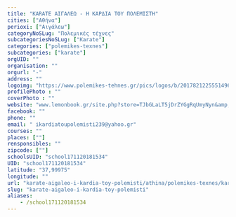 ```yaml
---
title: "KARATE ΑΙΓΑΛΕΩ - Η ΚΑΡΔΙΑ ΤΟΥ ΠΟΛΕΜΙΣΤΗ"
cities: ["Αθήνα"]
perioxi: ["Αιγάλεω"]
categoryNoSLug: "Πολεμικές τέχνες"
subcategoriesNoSLug: ["Karate"]
categories: ["polemikes-texnes"]
subcategories: ["karate"]
orgUID: ""
organisation: ""
orgurl: "-"
address: ""
logoimg: "https://www.polemikes-tehnes.gr/pics/logos/b/2017821225551496.jpg"
profilePhoto : ""
coverPhoto : ""
website: "www.lemonbook.gr/site.php?store=TJbGLaLT5jDrZYGgRqUmyNyn&amp;language=EL"
facebook: ""
phone: ""
email: " ikardiatoupolemisti239@yahoo.gr"
courses: ""
places: [""]
rensponsibles: ""
zipcode: [""]
schoolsUID: "school171120181534"
UID: "school171120181534"
latitude: "37,99975"
longitude: ""
url: "karate-aigaleo-i-kardia-toy-polemisti/athina/polemikes-texnes/karate"
slug: "karate-aigaleo-i-kardia-toy-polemisti"
aliases:
    - /school171120181534
---
```





